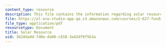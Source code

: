 ```yaml
---
content_type: resource
description: This file contains the information regarding solar resource.
file: https://ol-ocw-studio-app-qa.s3.amazonaws.com/courses/2-627-fundamentals-of-photovoltaics-fall-2013/362ddadd7d0eda08c9103a42df9f5b3a_MIT2_627F13_lec02.pdf
file_type: application/pdf
resourcetype: Document
title: Solar Resource
uid: 362ddadd-7d0e-da08-c910-3a42df9f5b3a
---
```

